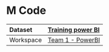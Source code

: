 



# M Code

|Dataset|[Training power BI](./../Training-power-BI.md)|
| :--- | :--- |
|Workspace|[Team 1 - PowerBI](../../Workspaces/Team-1---PowerBI.md)|
